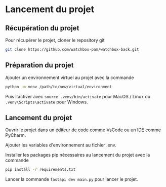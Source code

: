 # Lancement du projet

## Récupération du projet

Pour récupérer le projet, cloner le repository git
```bash
git clone https://github.com/watchbox-pam/watchbox-back.git
```

## Préparation du projet

Ajouter un environnement virtuel au projet avec la commande
```bash
python -m venv /path/to/new/virtual/environment
```

Puis l'activer avec `source .venv/bin/activate` pour MacOS / Linux ou `.venv\Scripts\activate` pour Windows.

## Lancement du projet

Ouvrir le projet dans un éditeur de code comme VsCode ou un IDE comme PyCharm.

Ajouter les variables d'environnement au fichier .env.

Installer les packages pip nécessaires au lancement du projet avec la commande
```bash
pip install -r requirements.txt
```

Lancer la commande `fastapi dev main.py` pour lancer le projet. 